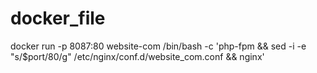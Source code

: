 # docker_file
docker run -p 8087:80 website-com /bin/bash -c 'php-fpm && sed -i -e "s/\$port/80/g" /etc/nginx/conf.d/website_com.conf && nginx'
